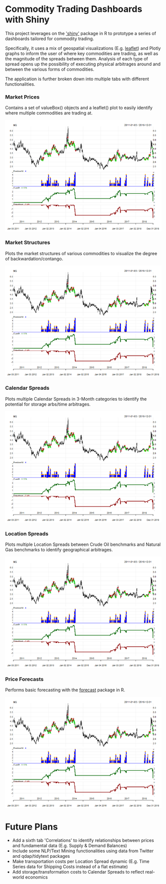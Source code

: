 # Commodity Trading Dashboards with Shiny

This project leverages on the ['shiny'](https://shiny.rstudio.com/) package in R to prototype a series of dashboards tailored for commodity trading.

Specifically, it uses a mix of geospatial visualizations (E.g. [leaflet](https://rstudio.github.io/leaflet/)) and Plotly graphs to inform the user of where key commodities are trading, as well as the magnitude of the spreads between them. Analysis of each type of spread opens up the possibility of executing physical arbitrages around and between the various forms of commodities.

The application is further broken down into multiple tabs with different functionalities.

### Market Prices

Contains a set of valueBox() objects and a leaflet() plot to easily identify where multiple commodities are trading at.

<p align="center">
  <img src="https://github.com/NicholasTanWeiHong/algo-trading-with-natgas-futures/blob/master/algo-trading-with-natgas-futures_files/figure-gfm/unnamed-chunk-16-1.png?raw=true" alt="performance"/>
</p>

### Market Structures

Plots the market structures of various commodities to visualize the degree of backwardation/contango.

<p align="center">
  <img src="https://github.com/NicholasTanWeiHong/algo-trading-with-natgas-futures/blob/master/algo-trading-with-natgas-futures_files/figure-gfm/unnamed-chunk-16-1.png?raw=true" alt="performance"/>
</p>

### Calendar Spreads

Plots multiple Calendar Spreads in 3-Month categories to identify the potential for storage arbs/time arbitrages.

<p align="center">
  <img src="https://github.com/NicholasTanWeiHong/algo-trading-with-natgas-futures/blob/master/algo-trading-with-natgas-futures_files/figure-gfm/unnamed-chunk-16-1.png?raw=true" alt="performance"/>
</p>

### Location Spreads

Plots multiple Location Spreads between Crude Oil benchmarks and Natural Gas benchmarks to identify geographical arbitrages.

<p align="center">
  <img src="https://github.com/NicholasTanWeiHong/algo-trading-with-natgas-futures/blob/master/algo-trading-with-natgas-futures_files/figure-gfm/unnamed-chunk-16-1.png?raw=true" alt="performance"/>
</p>

### Price Forecasts

Performs basic forecasting with the [forecast](https://www.rdocumentation.org/packages/forecast/versions/8.7) package in R.

<p align="center">
  <img src="https://github.com/NicholasTanWeiHong/algo-trading-with-natgas-futures/blob/master/algo-trading-with-natgas-futures_files/figure-gfm/unnamed-chunk-16-1.png?raw=true" alt="performance"/>
</p>

# Future Plans
* Add a sixth tab 'Correlations' to identify relationships between prices and fundamental data (E.g. Supply & Demand Balances)
* Include some NLP/Text Mining functionalities using data from Twitter and qdap/tidytext packages
* Make transportation costs per Location Spread dynamic (E.g. Time Series data for Shipping Costs instead of a flat estimate)
* Add storage/transformation costs to Calendar Spreads to reflect real-world economics